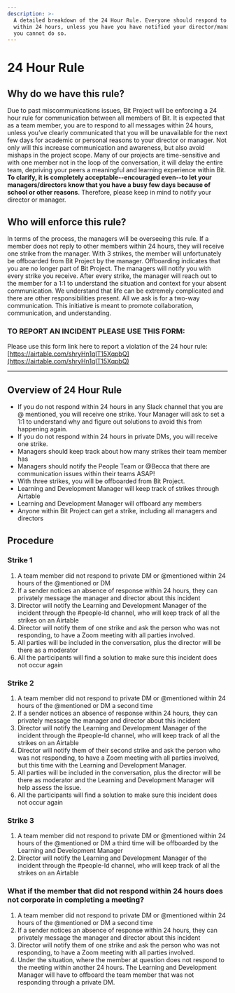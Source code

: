 ```yaml
---
description: >-
  A detailed breakdown of the 24 Hour Rule. Everyone should respond to messages
  within 24 hours, unless you have you have notified your director/manager that
  you cannot do so.
---
```


# 24 Hour Rule

## Why do we have this rule?

Due to past miscommunications issues, Bit Project will be enforcing a 24 hour rule for communication between all members of Bit. It is expected that as a team member, you are to respond to all messages within 24 hours, unless you’ve clearly communicated that you will be unavailable for the next few days for academic or personal reasons to your director or manager. Not only will this increase communication and awareness, but also avoid mishaps in the project scope. Many of our projects are time-sensitive and with one member not in the loop of the conversation, it will delay the entire team, depriving your peers a meaningful and learning experience within Bit. **To clarify, it is completely acceptable--encouraged even--to let your managers/directors know that you have a busy few days because of school or other reasons**. Therefore, please keep in mind to notify your director or manager.

## Who will enforce this rule?

In terms of the process, the managers will be overseeing this rule. If a member does not reply to other members within 24 hours, they will receive one strike from the manager. With 3 strikes, the member will unfortunately be offboarded from Bit Project by the manager. Offboarding indicates that you are no longer part of Bit Project. The managers will notify you with every strike you receive. After every strike, the manager will reach out to the member for a 1:1 to understand the situation and context for your absent communication. We understand that life can be extremely complicated and there are other responsibilities present. All we ask is for a two-way communication. This initiative is meant to promote collaboration, communication, and understanding.



### **TO REPORT AN INCIDENT PLEASE USE THIS FORM:** 

Please use this form link here to report a violation of the 24 hour rule: [https://airtable.com/shryHn1qIT15XqpbQ](https://airtable.com/shryHn1qIT15XqpbQ)  
****

## Overview of 24 Hour Rule

* If you do not respond within 24 hours in any Slack channel that you are @ mentioned, you will receive one strike. Your Manager will ask to set a 1:1 to understand why and figure out solutions to avoid this from happening again. 
* If you do not respond within 24 hours in private DMs, you will receive one strike.
* Managers should keep track about how many strikes their team member has
* Managers should notify the People Team or @Becca that there are communication issues within their teams ASAP!
* With three strikes, you will be offboarded from Bit Project. 
* Learning and Development Manager will keep track of strikes through Airtable
* Learning and Development Manager will offboard any members
* Anyone within Bit Project can get a strike, including all managers and directors 

## Procedure 

### Strike 1

1. A team member did not respond to private DM or @mentioned within 24 hours of the @mentioned or DM
2. If a sender notices an absence of response within 24 hours, they can privately message the manager and director about this incident
3. Director will notify the Learning and Development Manager of the incident through the \#people-Id channel, who will keep track of all the strikes on an Airtable
4. Director will notify them of one strike and ask the person who was not responding, to have a Zoom meeting with all parties involved. 
5. All parties will be included in the conversation, plus the director will be there as a moderator 
6. All the participants will find a solution to make sure this incident does not occur again

### Strike 2

1. A team member did not respond to private DM or @mentioned within 24 hours of the @mentioned or DM a second time
2. If a sender notices an absence of response within 24 hours, they can privately message the manager and director about this incident
3. Director will notify the Learning and Development Manager of the incident through the \#people-Id channel, who will keep track of all the strikes on an Airtable
4. Director will notify them of their second strike and ask the person who was not responding, to have a Zoom meeting with all parties involved, but this time with the Learning and Development Manager. 
5. All parties will be included in the conversation, plus the director will be there as moderator and the Learning and Development Manager will help assess the issue. 
6. All the participants will find a solution to make sure this incident does not occur again

### Strike 3

1. A team member did not respond to private DM or @mentioned within 24 hours of the @mentioned or DM a third time will be offboarded by the Learning and Development Manager
2. Director will notify the Learning and Development Manager of the incident through the \#people-Id channel, who will keep track of all the strikes on an Airtable

### What if the member that did not respond within 24 hours does not corporate in completing a meeting? 

1. A team member did not respond to private DM or @mentioned within 24 hours of the @mentioned or DM a second time
2. If a sender notices an absence of response within 24 hours, they can privately message the manager and director about this incident
3. Director will notify them of one strike and ask the person who was not responding, to have a Zoom meeting with all parties involved. 
4. Under the situation, where the member at question does not respond to the meeting within another 24 hours. The Learning and Development Manager will have to offboard the team member that was not responding through a private DM.   

